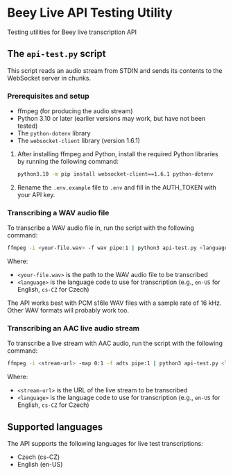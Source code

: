 # Beey Live API Testing Utility

Testing utilities for Beey live transcription API

## The `api-test.py` script

This script reads an audio stream from STDIN and sends its contents to the WebSocket server in chunks.

### Prerequisites and setup

- ffmpeg (for producing the audio stream)
- Python 3.10 or later (earlier versions may work, but have not been tested)
- The `python-dotenv` library
- The `websocket-client` library (version 1.6.1)

1. After installing ffmpeg and Python, install the required Python libraries by running the following command:
   ```bash
   python3.10 -m pip install websocket-client==1.6.1 python-dotenv
   ```
2. Rename the `.env.example` file to `.env` and fill in the AUTH_TOKEN with your API key.

### Transcribing a WAV audio file

To transcribe a WAV audio file in, run the script with the following command:

```bash
ffmpeg -i <your-file.wav> -f wav pipe:1 | python3 api-test.py <language>
```

Where:
- `<your-file.wav>` is the path to the WAV audio file to be transcribed
- `<language>` is the language code to use for transcription (e.g., `en-US` for English, `cs-CZ` for Czech)

The API works best with PCM s16le WAV files with a sample rate of 16 kHz. Other WAV formats will probably work too.

### Transcribing an AAC live audio stream

To transcribe a live stream with AAC audio, run the script with the following command:

```bash
ffmpeg -i <stream-url> -map 0:1 -f adts pipe:1 | python3 api-test.py <language>
```

Where:
- `<stream-url>` is the URL of the live stream to be transcribed
- `<language>` is the language code to use for transcription (e.g., `en-US` for English, `cs-CZ` for Czech)

## Supported languages

The API supports the following languages for live test transcriptions:

- Czech (cs-CZ)
- English (en-US)
